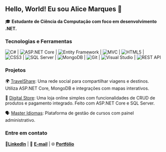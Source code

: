 ## Hello, World! Eu sou Alice Marques 👋

🎓 **Estudante de Ciência da Computação com foco em desenvolvimento .NET.**  

### Tecnologias e Ferramentas  
![C#](https://img.shields.io/badge/C%23-239120?style=flat&logo=c-sharp&logoColor=white) |
![ASP.NET Core](https://img.shields.io/badge/ASP.NET_Core-512BD4?style=flat&logo=dotnet&logoColor=white) |
![Entity Framework](https://img.shields.io/badge/Entity_Framework-68217A?style=flat&logo=dotnet&logoColor=white) |
![MVC](https://img.shields.io/badge/Arquitetura_MVC-000000?style=flat&logo=code&logoColor=white) |
![HTML5](https://img.shields.io/badge/HTML5-E34F26?style=flat&logo=html5&logoColor=white) |
![CSS3](https://img.shields.io/badge/CSS3-1572B6?style=flat&logo=css3&logoColor=white) |
![SQL Server](https://img.shields.io/badge/SQL_Server-CC2927?style=flat&logo=microsoft-sql-server&logoColor=white) |
![MongoDB](https://img.shields.io/badge/MongoDB-47A248?style=flat&logo=mongodb&logoColor=white) |
![Git](https://img.shields.io/badge/Git-F05032?style=flat&logo=git&logoColor=white) |
![Visual Studio](https://img.shields.io/badge/Visual_Studio-5C2D91?style=flat&logo=visual-studio&logoColor=white) |
![REST API](https://img.shields.io/badge/APIs_REST-FF6F00?style=flat&logo=api&logoColor=white) 

### Projetos

🌍  [TravelShare](https://github.com/alicemarquesdev/TravelShare): Uma rede social para compartilhar viagens e destinos. Utiliza ASP.NET Core, MongoDB e integrações com mapas interativos.

🛒 [Digital Store](https://github.com/alicemarquesdev/DigitalStore):  Uma loja online simples com funcionalidades de CRUD de produtos e pagamento integrado. Feito com ASP.NET Core e SQL Server.

🗣️ [Master Idiomas](https://github.com/alicemarquesdev/MasterIdiomas): Plataforma de gestão de cursos com painel administrativo.

### Entre em contato

🔗[**LinkedIn**](https://linkedin.com/in/alicemarquesdev)  |
 📧 [**E-mail**](mailto:alicemarques.dev@hotmail.com)  |
🌐 [**Portfólio**](https://alicemarquesdev.github.io/portfolio-AM/) 
